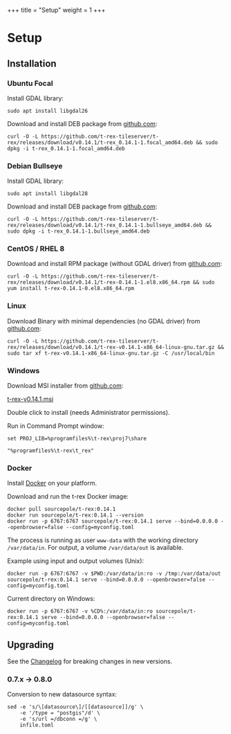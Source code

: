 +++
title = "Setup"
weight = 1
+++

Setup
=====

Installation
------------

<div class="vtab">

### Ubuntu Focal

Install GDAL library:
```
sudo apt install libgdal26
```

Download and install DEB package from [github.com](https://github.com/t-rex-tileserver/t-rex/releases/latest):

```
curl -O -L https://github.com/t-rex-tileserver/t-rex/releases/download/v0.14.1/t-rex_0.14.1-1.focal_amd64.deb && sudo dpkg -i t-rex_0.14.1-1.focal_amd64.deb
```

</div><div class="vtab">

### Debian Bullseye

Install GDAL library:
```
sudo apt install libgdal28
```

Download and install DEB package from [github.com](https://github.com/t-rex-tileserver/t-rex/releases/latest):

```
curl -O -L https://github.com/t-rex-tileserver/t-rex/releases/download/v0.14.1/t-rex_0.14.1-1.bullseye_amd64.deb && sudo dpkg -i t-rex_0.14.1-1.bullseye_amd64.deb
```

</div><div class="vtab">

### CentOS / RHEL 8

Download and install RPM package (without GDAL driver) from [github.com](https://github.com/t-rex-tileserver/t-rex/releases/latest):

```
curl -O -L https://github.com/t-rex-tileserver/t-rex/releases/download/v0.14.1/t-rex-0.14.1-1.el8.x86_64.rpm && sudo yum install t-rex-0.14.1-0.el8.x86_64.rpm
```

<!--    
yum install epel-release -y
curl -O -L https://github.com/t-rex-tileserver/t-rex/releases/download/v0.14.1-pre9/t-rex-0.14.1-0.pre9.el8.x86_64.rpm &&
yum install --enablerepo=powertools t-rex-0.14.1-0.pre9.el8.x86_64.rpm
 -->

</div><div class="vtab">

### Linux

Download Binary with minimal dependencies (no GDAL driver) from [github.com](https://github.com/t-rex-tileserver/t-rex/releases/latest):

```
curl -O -L https://github.com/t-rex-tileserver/t-rex/releases/download/v0.14.1/t-rex-v0.14.1-x86_64-linux-gnu.tar.gz && sudo tar xf t-rex-v0.14.1-x86_64-linux-gnu.tar.gz -C /usr/local/bin
```

</div><div class="vtab">

### Windows

Download MSI installer from [github.com](https://github.com/t-rex-tileserver/t-rex/releases/latest):

[t-rex-v0.14.1.msi](https://github.com/t-rex-tileserver/t-rex/releases/download/v0.14.1/t-rex-v0.14.1.msi)

Double click to install (needs Administrator permissions).

Run in Command Prompt window:

```
set PROJ_LIB=%programfiles%\t-rex\proj7\share

"%programfiles%\t-rex\t_rex"
```

</div><div class="vtab">

### Docker

Install [Docker](https://www.docker.com/community-edition#/download) on your platform.

Download and run the t-rex Docker image:
```
docker pull sourcepole/t-rex:0.14.1
docker run sourcepole/t-rex:0.14.1 --version
docker run -p 6767:6767 sourcepole/t-rex:0.14.1 serve --bind=0.0.0.0 --openbrowser=false --config=myconfig.toml
```

The process is running as user `www-data` with the working directory `/var/data/in`. For output, a volume `/var/data/out` is available.

Example using input and output volumes (Unix):

`docker run -p 6767:6767 -v $PWD:/var/data/in:ro -v /tmp:/var/data/out sourcepole/t-rex:0.14.1 serve --bind=0.0.0.0 --openbrowser=false --config=myconfig.toml`

Current directory on Windows:

`docker run -p 6767:6767 -v %CD%:/var/data/in:ro sourcepole/t-rex:0.14.1 serve --bind=0.0.0.0 --openbrowser=false --config=myconfig.toml`

</div>


Upgrading
---------

See the [Changelog](https://github.com/t-rex-tileserver/t-rex/blob/master/CHANGELOG.md) for breaking changes in new versions.

### 0.7.x -> 0.8.0

Conversion to new datasource syntax:
```
sed -e 's/\[datasource\]/[[datasource]]/g' \
    -e '/type = "postgis"/d' \
    -e 's/url =/dbconn =/g' \
    infile.toml
```
